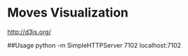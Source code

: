 Moves Visualization
=====

http://d3js.org/


##Usage
    python -m SimpleHTTPServer 7102
	localhost:7102
